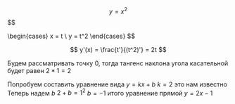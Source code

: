 $$y=x^2$$
$$

\begin{cases}
x = t \\
y = t^2
\end{cases}
$$

$$
y'(x) = \frac{t'}{(t^2)'} = 2t
$$

Будем рассматривать точку 0, тогда тангенс наклона угола касательной будет равен $2 * 1 = 2$

Попробуем составить уравнение вида $y = kx + b$
$k = 2$ это нам известно
Теперь надем $b$
$2 + b = 1^2$
$b = -1$
итого уравнение прямой
$y = 2x - 1$